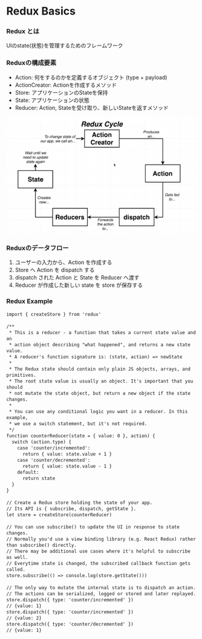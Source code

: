 # Redux Basics

### Redux とは
UIのstate(状態)を管理するためのフレームワーク

### Reduxの構成要素
- Action: 何をするのかを定義するオブジェクト (type + payload)
- ActionCreator: Actionを作成するメソッド
- Store: アプリケーションのStateを保持
- State: アプリケーションの状態
- Reducer: Action, Stateを受け取り、新しいStateを返すメソッド

![redux-cycle](images/redux-cycle.png)

### Reduxのデータフロー
1. ユーザーの入力から、Action を作成する
2. Store へ Action を dispatch する
3. dispatch された Action と State を Reducer へ渡す
4. Reducer が作成した新しい state を store が保存する

### Redux Example
```
import { createStore } from 'redux'

/**
 * This is a reducer - a function that takes a current state value and an
 * action object describing "what happened", and returns a new state value.
 * A reducer's function signature is: (state, action) => newState
 *
 * The Redux state should contain only plain JS objects, arrays, and primitives.
 * The root state value is usually an object. It's important that you should
 * not mutate the state object, but return a new object if the state changes.
 *
 * You can use any conditional logic you want in a reducer. In this example,
 * we use a switch statement, but it's not required.
 */
function counterReducer(state = { value: 0 }, action) {
  switch (action.type) {
    case 'counter/incremented':
      return { value: state.value + 1 }
    case 'counter/decremented':
      return { value: state.value - 1 }
    default:
      return state
  }
}

// Create a Redux store holding the state of your app.
// Its API is { subscribe, dispatch, getState }.
let store = createStore(counterReducer)

// You can use subscribe() to update the UI in response to state changes.
// Normally you'd use a view binding library (e.g. React Redux) rather than subscribe() directly.
// There may be additional use cases where it's helpful to subscribe as well.
// Everytime state is changed, the subscribed callback function gets called.
store.subscribe(() => console.log(store.getState()))

// The only way to mutate the internal state is to dispatch an action.
// The actions can be serialized, logged or stored and later replayed.
store.dispatch({ type: 'counter/incremented' })
// {value: 1}
store.dispatch({ type: 'counter/incremented' })
// {value: 2}
store.dispatch({ type: 'counter/decremented' })
// {value: 1}
```